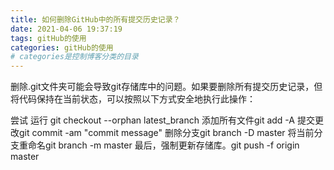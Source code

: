 ```yaml
---
title: 如何删除GitHub中的所有提交历史记录？
date: 2021-04-06 19:37:19
tags: gitHub的使用
categories: gitHub的使用
# categories是控制博客分类的目录
---
```

删除.git文件夹可能会导致git存储库中的问题。如果要删除所有提交历史记录，但将代码保持在当前状态，可以按照以下方式安全地执行此操作：

尝试  运行  git checkout --orphan latest_branch
添加所有文件git add -A
提交更改git commit -am "commit message"
删除分支git branch -D master
将当前分支重命名git branch -m master
最后，强制更新存储库。git push -f origin master